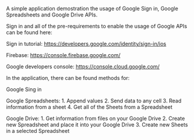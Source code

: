 A simple application demostration the usage of Google Sign in, Google Spreadsheets and Google Drive APIs.

Sign in and all of the pre-requirements to enable the usage of Google APIs can be found here:

Sign in tutorial:
https://developers.google.com/identity/sign-in/ios

Firebase:
https://console.firebase.google.com/

Google developers console:
https://console.cloud.google.com/

In the application, there can be found methods for:

Google Sing in

Google Spreadsheets:
    1. Append values
    2. Send data to any cell
    3. Read information from a sheet
    4. Get all of the Sheets from a Spreadsheet
    
Google Drive:
    1.  Get information from files on your Google Drive
    2.  Create new Spreadsheet and place it into your Google Drive
    3. Create new Sheets in a selected Spreadsheet
